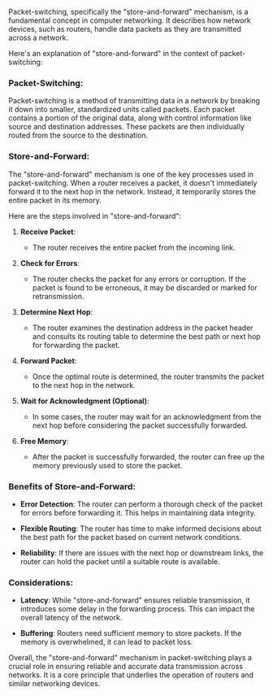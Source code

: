 Packet-switching, specifically the "store-and-forward" mechanism, is a fundamental concept in computer networking. It describes how network devices, such as routers, handle data packets as they are transmitted across a network.

Here's an explanation of "store-and-forward" in the context of packet-switching:

### Packet-Switching:

Packet-switching is a method of transmitting data in a network by breaking it down into smaller, standardized units called packets. Each packet contains a portion of the original data, along with control information like source and destination addresses. These packets are then individually routed from the source to the destination.

### Store-and-Forward:

The "store-and-forward" mechanism is one of the key processes used in packet-switching. When a router receives a packet, it doesn't immediately forward it to the next hop in the network. Instead, it temporarily stores the entire packet in its memory.

Here are the steps involved in "store-and-forward":

1. **Receive Packet**:
   - The router receives the entire packet from the incoming link.

2. **Check for Errors**:
   - The router checks the packet for any errors or corruption. If the packet is found to be erroneous, it may be discarded or marked for retransmission.

3. **Determine Next Hop**:
   - The router examines the destination address in the packet header and consults its routing table to determine the best path or next hop for forwarding the packet.

4. **Forward Packet**:
   - Once the optimal route is determined, the router transmits the packet to the next hop in the network.

5. **Wait for Acknowledgment (Optional)**:
   - In some cases, the router may wait for an acknowledgment from the next hop before considering the packet successfully forwarded.

6. **Free Memory**:
   - After the packet is successfully forwarded, the router can free up the memory previously used to store the packet.

### Benefits of Store-and-Forward:

- **Error Detection**: The router can perform a thorough check of the packet for errors before forwarding it. This helps in maintaining data integrity.
  
- **Flexible Routing**: The router has time to make informed decisions about the best path for the packet based on current network conditions.

- **Reliability**: If there are issues with the next hop or downstream links, the router can hold the packet until a suitable route is available.

### Considerations:

- **Latency**: While "store-and-forward" ensures reliable transmission, it introduces some delay in the forwarding process. This can impact the overall latency of the network.

- **Buffering**: Routers need sufficient memory to store packets. If the memory is overwhelmed, it can lead to packet loss.

Overall, the "store-and-forward" mechanism in packet-switching plays a crucial role in ensuring reliable and accurate data transmission across networks. It is a core principle that underlies the operation of routers and similar networking devices.

